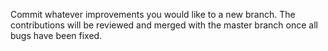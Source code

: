 Commit whatever improvements you would like to a new branch. The contributions will be reviewed and merged with the master branch once all bugs have been fixed.
